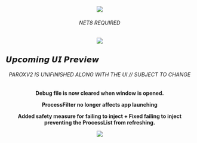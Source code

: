<div align="center">
  <img src="https://github.com/user-attachments/assets/36f5e262-5f86-4e33-b448-c74c6199284e">
</div>
<h6 align="center">NET8 REQUIRED</h6>
<div align="center"><a href="https://discord.gg/DfPdxtPxcQ"><img src="https://discordapp.com/api/guilds/1393238089509372007/widget.png?style=banner2"/></a></div>
<h2 align="left">𝙐𝙥𝙘𝙤𝙢𝙞𝙣𝙜 𝙐𝙄 𝙋𝙧𝙚𝙫𝙞𝙚𝙬</h2>
<h6 align="center">PAROXV2 IS UNIFINISHED ALONG WITH THE UI // SUBJECT TO CHANGE</h6>
<p align="center"><b>Debug file is now cleared when window is opened.</b></p>
<p align="center"><b>ProcessFilter no longer affects app launching</b></p>
<p align="center"><b>Added safety measure for failing to inject + Fixed failing to inject preventing the ProcessList from refreshing.</b></p>
<div align="center">
  <img src="https://github.com/user-attachments/assets/a4e62701-1a81-4d7c-92d3-d42f4d42e4a2">
</div>
